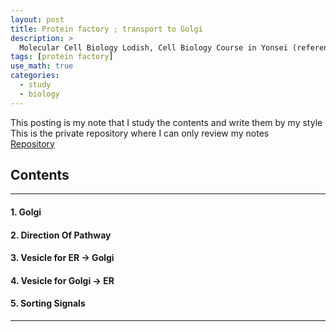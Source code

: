 ```yaml
---
layout: post
title: Protein factory ; transport to Golgi
description: >
  Molecular Cell Biology Lodish, Cell Biology Course in Yonsei (reference)
tags: [protein factory]
use_math: true
categories:
  - study
  - biology
---
```

This posting is my note that I study the contents and write them by my style <br>
This is the private repository where I can only review my notes<br>
[Repository](https://github.com/hyun-jin891/hidden-post-hyunjin891-github-blog/blob/master/_posts/study/biology/2022-08-08-protein-factory-%3B-transport-to-Golgi.md)

## Contents
------
#### 1. Golgi
#### 2. Direction Of Pathway
#### 3. Vesicle for ER → Golgi
#### 4. Vesicle for Golgi → ER
#### 5. Sorting Signals
-----
